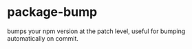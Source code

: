 # package-bump

bumps your npm version at the patch level, useful for bumping automatically on commit.
